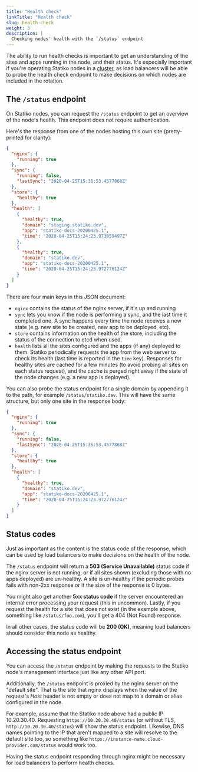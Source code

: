 ```yaml
---
title: "Health check"
linkTitle: "Health check"
slug: health-check
weight: 3
description: |
  Checking nodes' health with the `/status` endpoint
---
```


The ability to run health checks is important to get an understanding of the sites and apps running in the node, and their status. It's especially important if you're operating Statiko nodes in a [cluster](/docs/how-to/clustering), as load balancers will be able to probe the health check endpoint to make decisions on which nodes are included in the rotation.

## The `/status` endpoint

On Statiko nodes, you can request the `/status` endpoint to get an overview of the node's health. This endpoint does not require authentication.

Here's the response from one of the nodes hosting this own site (pretty-printed for clarity):

```json
{
  "nginx": {
    "running": true
  },
  "sync": {
    "running": false,
    "lastSync": "2020-04-25T15:36:53.4577868Z"
  },
  "store": {
    "healthy": true
  },
  "health": [
    {
      "healthy": true,
      "domain": "staging.statiko.dev",
      "app": "statiko-docs-20200425.1",
      "time": "2020-04-25T15:24:23.973859497Z"
    },
    {
      "healthy": true,
      "domain": "statiko.dev",
      "app": "statiko-docs-20200425.1",
      "time": "2020-04-25T15:24:23.972776124Z"
    }
  ]
}
```

There are four main keys in this JSON document:

- `nginx` contains the status of the nginx server, if it's up and running
- `sync` lets you know if the node is performing a sync, and the last time it completed one. A sync happens every time the node receives a new state (e.g. new site to be created, new app to be deployed, etc).
- `store` contains information on the health of the store, including the status of the connection to etcd when used.
- `health` lists all the sites configured and the apps (if any) deployed to them. Statiko periodically requests the app from the web server to check its health (last time is reported in the `time` key). Responses for healthy sites are cached for a few minutes (to avoid probing all sites on each status request), and the cache is purged right away if the state of the node changes (e.g. a new app is deployed).

You can also probe the status endpoint for a single domain by appending it to the path, for example `/status/statiko.dev`. This will have the same structure, but only one site in the response body:

```json
{
  "nginx": {
    "running": true
  },
  "sync": {
    "running": false,
    "lastSync": "2020-04-25T15:36:53.4577868Z"
  },
  "store": {
    "healthy": true
  },
  "health": [
    {
      "healthy": true,
      "domain": "statiko.dev",
      "app": "statiko-docs-20200425.1",
      "time": "2020-04-25T15:24:23.972776124Z"
    }
  ]
}
```

## Status codes

Just as important as the content is the status code of the response, which can be used by load balancers to make decisions on the health of the node.

The `/status` endpoint will return a **503 (Service Unavailable)** status code if the nginx server is not running, or if all sites shown (excluding those with no apps deployed) are un-healthy. A site is un-healthy if the periodic probes fails with non-2xx response or if the size of the response is 0 bytes.

You might also get another **5xx status code** if the server encountered an internal error processing your request (this in uncommon). Lastly, if you request the health for a site that does not exist (in the example above, something like `/status/foo.com`), you'll get a 404 (Not Found) response.

In all other cases, the status code will be **200 (OK)**, meaning load balancers should consider this node as healthy.

## Accessing the status endpoint

You can access the `/status` endpoint by making the requests to the Statiko node's management interface just like any other API port.

Additionally, the `/status` endpoint is proxied by the nginx server on the "default site". That is the site that nginx displays when the value of the request's _Host_ header is not empty or does not map to a domain or alias configured in the node.

For example, assume that the Statiko node above had a public IP 10.20.30.40. Requesting `https://10.20.30.40/status` (or without TLS, `http://10.20.30.40/status`) will show the status endpoint. Likewise, DNS names pointing to the IP that aren't mapped to a site will resolve to the default site too, so something like `https://instance-name.cloud-provider.com/status` would work too.

Having the status endpoint responding through nginx might be necessary for load balancers to perform health checks.
